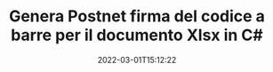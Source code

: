 ---
############################# Static ############################
layout: "auto-gen-signature"
date: 2022-03-01T15:12:22
draft: false
operation: Sign
signaturetype: Barcode
codetype: Postnet
fileformat: Xlsx
productName: .NET
lang: it
productCode: net
otherformats: pdf doc docx docm dot dotm dotx odt ott rtf xls xlsx xlsm xlsb csv ods ots xltx xltm ppt pptx pps ppsx odp otp potx potm pptm ppsm png jpg bmp gif tiff svg webp wmf
breadcrumb: Put  Barcode signature on Xlsx for C#

############################# Head ############################
head_title: "eSign Xlsx documento con codice a barre Postnet in C#"
head_description: "Crea Postnet Firma codice a barre e inseriscilo nel documento Xlsx con .NET utilizzando un paio di righe di codice. Utilizza l'API per la firma dei documenti di GroupDocs per firmare vari formati di file."

############################# Header ############################
title: "Genera Postnet firma del codice a barre per il documento Xlsx in C#"
description: "Firma elettronicamente i tuoi documenti aziendali Xlsx con il codice a barre Postnet. Genera la firma del codice a barre in modo rapido e semplice con poche righe di codice per impostare le opzioni di firma."
bg_image: "https://cms.admin.containerize.com/templates/aspose/App_Themes/V3/images/bg/header1.png"
bg_overlay: false
button:
    enable: true

############################# SubMenu ############################
submenu:
    enable: true

    left:
        img_alt: "GroupDocs.Signature for .NET"
        image: "https://cms.admin.containerize.com/templates/groupdocs/images/product-logos/90x90-noborder/groupdocs-signature-net.png"
        product: "GroupDocs.Signature"
        platform: ".NET"



############################# About ############################
about:
    enable: true
    title: "Informazioni su GroupDocs.Signature for .NET API delle firme di codici a barre."
    content: |
        [GroupDocs.Signature for .NET](https://products.groupdocs.com/signature/net/) è un'API semplice e veloce per gestire la firma elettronica dei documenti digitali utilizzando tipi di codici a barre come UPCA, UPCE, EAN13, EAN14, Code39, Code39Extended, Code128, Codabar, Postnet, ISBN , ITF14 e molti altri. I clienti possono creare facilmente codici a barre fornendo il testo richiesto e inserirli in PDF, documenti Microsoft Office Words, cartelle di lavoro Microsoft Office Excel, presentazioni MS PowerPoint, file Adobe Photoshop e vari formati di immagine. I codici a barre inseriti nei documenti possono essere aggiornati, ricercati, verificati, eliminati o visualizzati in anteprima. Inoltre, è supportata la personalizzazione dei codici a barre.
    

############################# Steps ############################
steps:
    enable: true
    title_left: "Passaggi per firmare Xlsx con Barcode in C#"
    content_left: |
        [GroupDocs.Signature for .NET](https://products.groupdocs.com/signature/net/) offre la possibilità di firmare documenti Xlsx con firme Barcode in modo rapido e semplice.
        
        * Crea un'istanza della classe Signature che fornisce il file Xlsx che dovrebbe firmare come percorso o flusso di memoria
        * Crea un'istanza della classe SignOptions e imposta tutti i dati richiesti.
        * Richiama il metodo Signature.Sign() passando il file di output Xlsx o il flusso di memoria

    title_right: " Requisiti di sistema"
    content_right: |
        GroupDocs.Signature for .NET sono supportati su tutte le principali piattaforme e sistemi operativi. Prima di eseguire il codice seguente, assicurati di avere i seguenti prerequisiti installati sul tuo sistema.

        * Sistemi operativi: Microsoft Windows, Linux, MacOS
        * Ambienti di sviluppo: Microsoft Visual Studio, Xamarin, MonoDevelop
        * Frameworks: .NET Framework, .NET Standard, .NET Core, Mono
        * Ricevi l'ultimo GroupDocs.Signature for .NET da [Nuget](https://www.nuget.org/packages/groupdocs.signature)
         
    code: |
        ```csharp    
        
        // Set up input Xlsx file
        string filePath = "input.xlsx";
        // Set up output file
        string outputFilePath = "output.xlsx";

        // Instantiate Signature for input file
        using (var signature = new GroupDocs.Signature.Signature(filePath))
        {
                // create barcode option with predefined barcode text
                var options = new BarcodeSignOptions("BC12345678")
                {
                    // setup Barcode encoding type
                    EncodeType = BarcodeTypes.Postnet,

                    // set signature position
                    Left = 50,
                    Top = 50,
                    Width = 200,
                    Height = 50                                        
                };
                
                // sign Xlsx document
                SignResult result = signature.Sign(outputFilePath, options);
        }

        ```

############################# Demos ############################
demos:
    enable: true
    title: "Firma di documenti Xlsx con Barcode Demo live"
    content: |
       Firma subito il file Xlsx con varie firme visitando il sito web [GroupDocs.Signature App](https://products.groupdocs.app/signature/family). Demo online gratuita ti aspetta.

        
############################# About Formats ############################
about_formats:
    enable: true
    format:
        # format loop
        - icon: "fas fa-barcode"
          title: "About Postnet Barcode"
          content: |
            POSTNET (Postal Numeric Encoding Technique) è una simbologia di codici a barre utilizzata dal servizio postale degli Stati Uniti per aiutare a dirigere la posta.
          characterset: |
             Cifre numeriche (0-9).
          textcapacity: |
             Fino a 11 caratteri.
          image: |
             iVBORw0KGgoAAAANSUhEUgAAACcAAAAjCAYAAAAXMhMjAAAAAXNSR0IArs4c6QAAAARnQU1BAACxjwv8YQUAAAAJcEhZcwAADsMAAA7DAcdvqGQAAACeSURBVFhH7c7BCkMxEELR/P9Pp1LoRrCXpi4Cbw5kIRKZtS82x52a407Ncae+HrfWer8Pyr+i/3NcQv/nuIT+z3EJ/X/Ocf9mlxuhsXZ2uREaa2eXG6Gxdna5ERprZ5cbobF2drkRGmtnlxuhsXZ2uREaa2eXG6Gxdna5ERprZ5cbobF2drkRGmtnlxuhsXZ2ubnAHHdqjjt18XF7vwDevzbHqsQWPwAAAABJRU5ErkJggg==

          link: ""

############################# More Formats ############################
more_formats:
    enable: true
    title: "Altre firme Barcode supportate per C#"
    content: |
        "Puoi anche firmare Xlsx con altri tipi di firma. Si prega di consultare l'elenco di seguito."
    format: 
        
       
back_to_top:
    enable: true
---